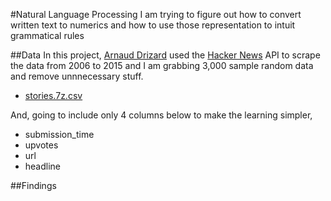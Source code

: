 #Natural Language Processing
I am trying to figure out how to convert written text to numerics and how to use those representation to intuit grammatical rules

##Data
In this project, [Arnaud Drizard](https://github.com/arnauddri/hn) used the [Hacker News](https://news.ycombinator.com/) API to scrape the data from 2006 to 2015
and I am grabbing 3,000 sample random data and remove unnnecessary stuff. 
- [stories.7z.csv](https://github.com/arnauddri/hn/blob/master/data/stories.7z)

And, going to include only 4 columns below to make the learning simpler,
- submission_time 
- upvotes 
- url 
- headline 

##Findings
